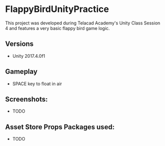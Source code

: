 # FlappyBirdUnityPractice

This project was developed during Telacad Academy's Unity Class Session 4 and features a very basic flappy bird game logic.

## Versions
- Unity 2017.4.0f1

## Gameplay
- SPACE key to float in air

## Screenshots:
- TODO

## Asset Store Props Packages used:
- TODO
